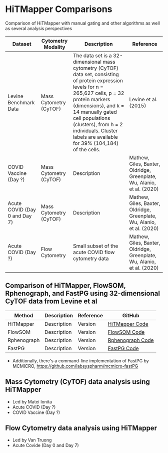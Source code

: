 # HiTMapper Comparisons
Comparison of HiTMapper with manual gating and other algorithms as well as several analysis perspectives

| Dataset  |  Cytometry Modality  |  Description  |  Reference  |  
|---------------|---------------|-----------|-----------|
|  Levine Benchmark Data  |  Mass Cytometry (CyTOF)  |  The data set is a 32-dimensional mass cytometry (CyTOF) data set, consisting of protein expression levels for n = 265,627 cells, p = 32 protein markers (dimensions), and k = 14 manually gated cell populations (clusters), from h = 2 individuals. Cluster labels are available for 39% (104,184) of the cells.  | Levine et al. (2015)  | 
|  COVID Vaccine (Day ?)  |  Mass Cytometry (CyTOF)   |  Description  |  Mathew, Giles, Baxter, Oldridge,  Greenplate, Wu, Alanio, et al. (2020)  |  
|  Acute COVID (Day 0 and Day 7)  | Mass Cytometry (CyTOF)  |  Description  |  Mathew, Giles, Baxter, Oldridge,  Greenplate, Wu, Alanio, et al. (2020)  |  
|  Acute COVID (Day ?)  |  Flow Cytometry   |  Small subset of the acute COVID flow cytometry data  |  Mathew, Giles, Baxter, Oldridge,  Greenplate, Wu, Alanio, et al. (2020) | 


## Comparison of HiTMapper, FlowSOM, Rphenograph, and FastPG using 32-dimensional CyTOF data from Levine et al


| Method  |  Description  |  Reference  |  GitHub |
|---------------|---------------|-----------|-----------|
|  HiTMapper  |  Description  |  Version  |  [HiTMapper Code](https://github.com/matei-ionita/HiTMapper/tree/master)  | 
|  FlowSOM  |  Description  |  Version  |  [FlowSOM Code](https://github.com/SofieVG/FlowSOM)  |  
|  Rphenograph  |  Description  |  Version  |  [Rphenograph Code](https://github.com/JinmiaoChenLab/Rphenograph)  | 
|  FastPG  |  Description  |  Version  |  [FastPG Code](https://github.com/sararselitsky/FastPG)  |

- Additionally, there's a command-line implementation of FastPG by MCMICRO, https://github.com/labsyspharm/mcmicro-fastPG 

## Mass Cytometry (CyTOF) data analysis using HiTMapper
* Led by Matei Ionita
* Acute COVID (Day ?)
* COVID Vaccine (Day ?)

## Flow Cytometry data analysis using HiTMapper
* Led by Van Truong
* Acute Covide (Day 0 and Day 7)


